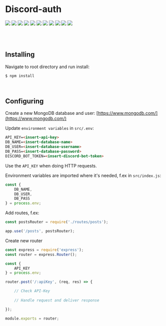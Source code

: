 Discord-auth
============

<img src="https://img.shields.io/badge/build-failing-red" /> <img src="https://img.shields.io/badge/coverage-0%25-red" /> <img src="https://img.shields.io/badge/node-14.16.0-blue" /> <img src="https://img.shields.io/badge/npm-6.14.11-blue" /> <img src="https://img.shields.io/badge/express-4.17.1-blue" /> <img src="https://img.shields.io/badge/mongoose-5.13.5-blue" /> <img src="https://img.shields.io/badge/bcrypt-5.0.1-blue" /> <img src="https://img.shields.io/badge/cors-2.8.5-blue" /> <img src="https://img.shields.io/badge/dotenv-10.0.0-blue" /> <img src="https://img.shields.io/badge/discord.js-12.5.3-blue" /> <img src="https://img.shields.io/badge/discord--buttons-4.0.0-blue" />

<br /><br />

Installing
----------

Navigate to root directory and run install:

```php
$ npm install
```

<br />

Configuring
-----------

Create a new MongoDB database and user: [https://www.mongodb.com/](https://www.mongodb.com/)

Update `environment variables` in `src/.env`:

```markdown
API_KEY=<insert-api-key>
DB_NAME=<insert-database-name>
DB_USER=<insert-database-username>
DB_PASS=<insert-database-password>
DISCORD_BOT_TOKEN=<insert-discord-bot-token>
```

Use the `API_KEY` when doing HTTP requests.

Environment variables are imported where it's needed, f.ex in `src/index.js`:

```js
const {
    DB_NAME,
    DB_USER,
    DB_PASS
} = process.env;
```

Add routes, f.ex:

```js
const postsRouter = require('./routes/posts');

app.use('/posts', postsRouter);
```

Create new router

```js
const express = require('express');
const router = express.Router();

const {
    API_KEY
} = process.env;

router.post('/:apiKey', (req, res) => {

    // Check API-Key
    
    // Handle request and deliver response

});

module.exports = router;
```
